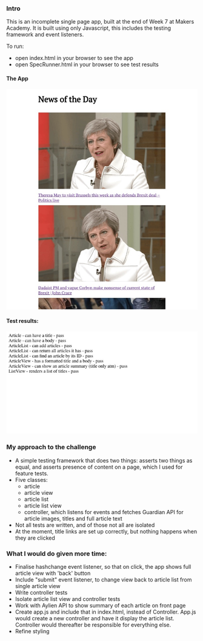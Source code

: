 ### Intro

This is an incomplete single page app, built at the end of Week 7 at Makers Academy. It is built using only Javascript, this includes the testing framework and event listeners.

To run:
- open index.html in your browser to see the app
- open SpecRunner.html in your browser to see test results

#### The App
![front_page](public/images/front_page.jpg)

#### Test results:
![test_results](public/images/test_results.jpg)

### My approach to the challenge

- A simple testing framework that does two things: asserts two things as equal, and asserts presence of content on a page, which I used for feature tests.
- Five classes:
  - article
  - article view
  - article list
  - article list view
  - controller, which listens for events and fetches Guardian API for article images, titles and full article text
- Not all tests are written, and of those not all are isolated
- At the moment, title links are set up correctly, but nothing happens when they are clicked

### What I would do given more time:
- Finalise hashchange event listener, so that on click, the app shows full article view with 'back' button
- Include "submit" event listener, to change view back to article list from single article view
- Write controller tests
- Isolate article list view and controller tests
- Work with Aylien API to show summary of each article on front page
- Create app.js and include that in index.html, instead of Controller.  App.js would create a new controller and have it display the article list. Controller would thereafter be responsible for everything else.
- Refine styling
